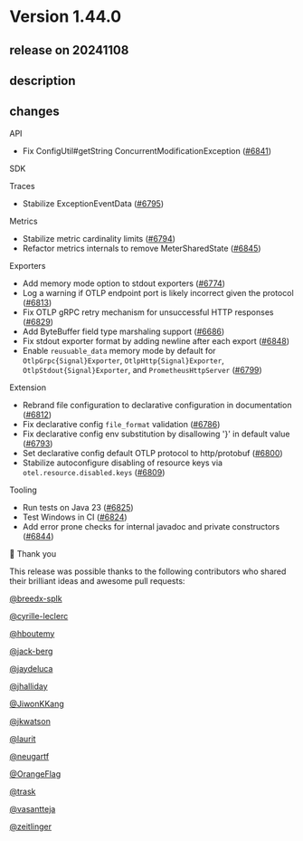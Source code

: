 # Version 1.44.0

## release on 20241108

## description

## changes

API

* Fix ConfigUtil#getString ConcurrentModificationException (<a href="https://github.com/open-telemetry/opentelemetry-java/pull/6841" data-hovercard-type="pull_request" data-hovercard-url="/open-telemetry/opentelemetry-java/pull/6841/hovercard">#6841</a>)

SDK

Traces

* Stabilize ExceptionEventData (<a href="https://github.com/open-telemetry/opentelemetry-java/pull/6795" data-hovercard-type="pull_request" data-hovercard-url="/open-telemetry/opentelemetry-java/pull/6795/hovercard">#6795</a>)

Metrics

* Stabilize metric cardinality limits (<a href="https://github.com/open-telemetry/opentelemetry-java/pull/6794" data-hovercard-type="pull_request" data-hovercard-url="/open-telemetry/opentelemetry-java/pull/6794/hovercard">#6794</a>)
* Refactor metrics internals to remove MeterSharedState (<a href="https://github.com/open-telemetry/opentelemetry-java/pull/6845" data-hovercard-type="pull_request" data-hovercard-url="/open-telemetry/opentelemetry-java/pull/6845/hovercard">#6845</a>)

Exporters

* Add memory mode option to stdout exporters (<a href="https://github.com/open-telemetry/opentelemetry-java/pull/6774" data-hovercard-type="pull_request" data-hovercard-url="/open-telemetry/opentelemetry-java/pull/6774/hovercard">#6774</a>)
* Log a warning if OTLP endpoint port is likely incorrect given the protocol (<a href="https://github.com/open-telemetry/opentelemetry-java/pull/6813" data-hovercard-type="pull_request" data-hovercard-url="/open-telemetry/opentelemetry-java/pull/6813/hovercard">#6813</a>)
* Fix OTLP gRPC retry mechanism for unsuccessful HTTP responses (<a href="https://github.com/open-telemetry/opentelemetry-java/pull/6829" data-hovercard-type="pull_request" data-hovercard-url="/open-telemetry/opentelemetry-java/pull/6829/hovercard">#6829</a>)
* Add ByteBuffer field type marshaling support (<a href="https://github.com/open-telemetry/opentelemetry-java/pull/6686" data-hovercard-type="pull_request" data-hovercard-url="/open-telemetry/opentelemetry-java/pull/6686/hovercard">#6686</a>)
* Fix stdout exporter format by adding newline after each export (<a href="https://github.com/open-telemetry/opentelemetry-java/pull/6848" data-hovercard-type="pull_request" data-hovercard-url="/open-telemetry/opentelemetry-java/pull/6848/hovercard">#6848</a>)
* Enable <code>reusuable_data</code> memory mode by default for <code>OtlpGrpc{Signal}Exporter</code>, <code>OtlpHttp{Signal}Exporter</code>, <code>OtlpStdout{Signal}Exporter</code>, and <code>PrometheusHttpServer</code> (<a href="https://github.com/open-telemetry/opentelemetry-java/pull/6799" data-hovercard-type="pull_request" data-hovercard-url="/open-telemetry/opentelemetry-java/pull/6799/hovercard">#6799</a>)

Extension

* Rebrand file configuration to declarative configuration in documentation (<a href="https://github.com/open-telemetry/opentelemetry-java/pull/6812" data-hovercard-type="pull_request" data-hovercard-url="/open-telemetry/opentelemetry-java/pull/6812/hovercard">#6812</a>)
* Fix declarative config <code>file_format</code> validation (<a href="https://github.com/open-telemetry/opentelemetry-java/pull/6786" data-hovercard-type="pull_request" data-hovercard-url="/open-telemetry/opentelemetry-java/pull/6786/hovercard">#6786</a>)
* Fix declarative config env substitution by disallowing '}' in default value (<a href="https://github.com/open-telemetry/opentelemetry-java/pull/6793" data-hovercard-type="pull_request" data-hovercard-url="/open-telemetry/opentelemetry-java/pull/6793/hovercard">#6793</a>)
* Set declarative config default OTLP protocol to http/protobuf (<a href="https://github.com/open-telemetry/opentelemetry-java/pull/6800" data-hovercard-type="pull_request" data-hovercard-url="/open-telemetry/opentelemetry-java/pull/6800/hovercard">#6800</a>)
* Stabilize autoconfigure disabling of resource keys via <code>otel.resource.disabled.keys</code> (<a href="https://github.com/open-telemetry/opentelemetry-java/pull/6809" data-hovercard-type="pull_request" data-hovercard-url="/open-telemetry/opentelemetry-java/pull/6809/hovercard">#6809</a>)

Tooling

* Run tests on Java 23 (<a href="https://github.com/open-telemetry/opentelemetry-java/pull/6825" data-hovercard-type="pull_request" data-hovercard-url="/open-telemetry/opentelemetry-java/pull/6825/hovercard">#6825</a>)
* Test Windows in CI (<a href="https://github.com/open-telemetry/opentelemetry-java/pull/6824" data-hovercard-type="pull_request" data-hovercard-url="/open-telemetry/opentelemetry-java/pull/6824/hovercard">#6824</a>)
* Add error prone checks for internal javadoc and private constructors (<a href="https://github.com/open-telemetry/opentelemetry-java/pull/6844" data-hovercard-type="pull_request" data-hovercard-url="/open-telemetry/opentelemetry-java/pull/6844/hovercard">#6844</a>)

🙇 Thank you

This release was possible thanks to the following contributors who shared their brilliant ideas and awesome pull requests:

<a class="user-mention notranslate" data-hovercard-type="user" data-hovercard-url="/users/breedx-splk/hovercard" data-octo-click="hovercard-link-click" data-octo-dimensions="link_type:self" href="https://github.com/breedx-splk">@breedx-splk</a>

<a class="user-mention notranslate" data-hovercard-type="user" data-hovercard-url="/users/cyrille-leclerc/hovercard" data-octo-click="hovercard-link-click" data-octo-dimensions="link_type:self" href="https://github.com/cyrille-leclerc">@cyrille-leclerc</a>

<a class="user-mention notranslate" data-hovercard-type="user" data-hovercard-url="/users/hboutemy/hovercard" data-octo-click="hovercard-link-click" data-octo-dimensions="link_type:self" href="https://github.com/hboutemy">@hboutemy</a>

<a class="user-mention notranslate" data-hovercard-type="user" data-hovercard-url="/users/jack-berg/hovercard" data-octo-click="hovercard-link-click" data-octo-dimensions="link_type:self" href="https://github.com/jack-berg">@jack-berg</a>

<a class="user-mention notranslate" data-hovercard-type="user" data-hovercard-url="/users/jaydeluca/hovercard" data-octo-click="hovercard-link-click" data-octo-dimensions="link_type:self" href="https://github.com/jaydeluca">@jaydeluca</a>

<a class="user-mention notranslate" data-hovercard-type="user" data-hovercard-url="/users/jhalliday/hovercard" data-octo-click="hovercard-link-click" data-octo-dimensions="link_type:self" href="https://github.com/jhalliday">@jhalliday</a>

<a class="user-mention notranslate" data-hovercard-type="user" data-hovercard-url="/users/JiwonKKang/hovercard" data-octo-click="hovercard-link-click" data-octo-dimensions="link_type:self" href="https://github.com/JiwonKKang">@JiwonKKang</a>

<a class="user-mention notranslate" data-hovercard-type="user" data-hovercard-url="/users/jkwatson/hovercard" data-octo-click="hovercard-link-click" data-octo-dimensions="link_type:self" href="https://github.com/jkwatson">@jkwatson</a>

<a class="user-mention notranslate" data-hovercard-type="user" data-hovercard-url="/users/laurit/hovercard" data-octo-click="hovercard-link-click" data-octo-dimensions="link_type:self" href="https://github.com/laurit">@laurit</a>

<a class="user-mention notranslate" data-hovercard-type="user" data-hovercard-url="/users/neugartf/hovercard" data-octo-click="hovercard-link-click" data-octo-dimensions="link_type:self" href="https://github.com/neugartf">@neugartf</a>

<a class="user-mention notranslate" data-hovercard-type="user" data-hovercard-url="/users/OrangeFlag/hovercard" data-octo-click="hovercard-link-click" data-octo-dimensions="link_type:self" href="https://github.com/OrangeFlag">@OrangeFlag</a>

<a class="user-mention notranslate" data-hovercard-type="user" data-hovercard-url="/users/trask/hovercard" data-octo-click="hovercard-link-click" data-octo-dimensions="link_type:self" href="https://github.com/trask">@trask</a>

<a class="user-mention notranslate" data-hovercard-type="user" data-hovercard-url="/users/vasantteja/hovercard" data-octo-click="hovercard-link-click" data-octo-dimensions="link_type:self" href="https://github.com/vasantteja">@vasantteja</a>

<a class="user-mention notranslate" data-hovercard-type="user" data-hovercard-url="/users/zeitlinger/hovercard" data-octo-click="hovercard-link-click" data-octo-dimensions="link_type:self" href="https://github.com/zeitlinger">@zeitlinger</a>

